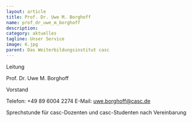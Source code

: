 ```yaml
---
layout: article
title: Prof. Dr. Uwe M. Borghoff
name: prof_dr_uwe_m_borghoff
description: 
category: aktuelles
tagline: Unser Service
image: 6.jpg
parent: Das Weiterbildungsinstitut casc
---
```




Leitung

Prof. Dr. Uwe M. Borghoff

Vorstand

Telefon:  +49 89 6004 2274 
E-Mail:  uwe.borghoff@casc.de

Sprechstunde für casc-Dozenten und casc-Studenten nach Vereinbarung

 

